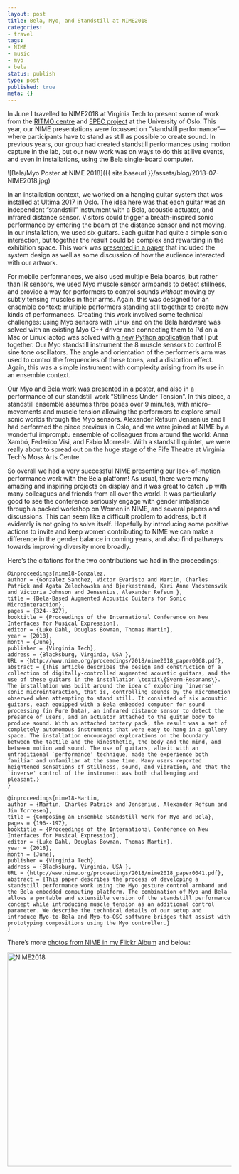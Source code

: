 ```yaml
---
layout: post
title: Bela, Myo, and Standstill at NIME2018
categories:
- travel
tags:
- NIME
- music
- myo
- bela
status: publish
type: post
published: true
meta: {}
---
```


In June I travelled to NIME2018 at Virginia Tech to present some of work from the [RITMO centre](https://www.hf.uio.no/ritmo/english/) and [EPEC project](https://www.hf.uio.no/ritmo/english/projects/all/epec/index.html) at the University of Oslo. This year, our NIME presentations were focussed on “standstill performance”—where participants have to stand as still as possible to create sound. In previous years, our group had created standstill performances using motion capture in the lab, but our new work was on ways to do this at live events, and even in installations, using the Bela single-board computer.

![Bela/Myo Poster at NIME 2018]({{ site.baseurl }}/assets/blog/2018-07-NIME2018.jpg)

In an installation context, we worked on a hanging guitar system that was installed at Ultima 2017 in Oslo. The idea here was that each guitar was an independent “standstill” instrument with a Bela, acoustic actuator, and infrared distance sensor. Visitors could trigger a breath-inspired sonic performance by entering the beam of the distance sensor and not moving. In our installation, we used six guitars. Each guitar had quite a simple sonic interaction, but together the result could be complex and rewarding in the exhibition space. This work was [presented in a paper](http://folk.uio.no/charlepm/preprints/2018-BelaBasedAugmentedGuitars.pdf) that included the system design as well as some discussion of how the audience interacted with our artwork.

For mobile performances, we also used multiple Bela boards, but rather than IR sensors, we used Myo muscle sensor armbands to detect stillness, and provide a way for performers to control sounds _without_ moving by subtly tensing muscles in their arms. Again, this was designed for an ensemble context: multiple performers standing still together to create new kinds of performances. Creating this work involved some technical challenges: using Myo sensors with Linux and on the Bela hardware was solved with an existing Myo C++ driver and connecting them to Pd on a Mac or Linux laptop was solved with [a new Python application](https://github.com/cpmpercussion/myo-to-osc) that I put together. Our Myo standstill instrument the 8 muscle sensors to control 8 sine tone oscillators. The angle and orientation of the performer’s arm was used to control the frequencies of these tones, and a distortion effect. Again, this was a simple instrument with complexity arising from its use in an ensemble context.

Our [Myo and Bela work was presented in a poster](http://folk.uio.no/charlepm/preprints/2018-ComposingEnsembleStandstillWork.pdf), and also in a performance of our standstill work “Stillness Under Tension”. In this piece, a standstill ensemble assumes three poses over 9 minutes, with micro-movements and muscle tension allowing the performers to explore small sonic worlds through the Myo sensors. Alexander Refsum Jensenius and I had performed the piece previous in Oslo, and we were joined at NIME by a wonderful impromptu ensemble of colleagues from around the world: Anna Xambó, Federico Visi, and Fabio Morreale. With a standstill quintet, we were really about to spread out on the huge stage of the Fife Theatre at Virginia Tech’s Moss Arts Centre.

So overall we had a very successful NIME presenting our lack-of-motion performance work with the Bela platform! As usual, there were many amazing and inspiring projects on display and it was great to catch up with many colleagues and friends from all over the world. It was particularly good to see the conference seriously engage with gender imbalance through a packed workshop on Women in NIME, and several papers and discussions. This can seem like a difficult problem to address, but it evidently is not going to solve itself. Hopefully by introducing some positive actions to invite and keep women contributing to NIME we can make a difference in the gender balance in coming years, and also find pathways towards improving diversity more broadly.

Here’s the citations for the two contributions we had in the proceedings:

    @inproceedings{nime18-Gonzalez,
    author = {Gonzalez Sanchez, Victor Evaristo and Martin, Charles Patrick and Agata Zelechowska and Bjerkestrand, Kari Anne Vadstensvik and Victoria Johnson and Jensenius, Alexander Refsum },
    title = {Bela-Based Augmented Acoustic Guitars for Sonic Microinteraction},
    pages = {324--327},
    booktitle = {Proceedings of the International Conference on New Interfaces for Musical Expression},
    editor = {Luke Dahl, Douglas Bowman, Thomas Martin},
    year = {2018},
    month = {June},
    publisher = {Virginia Tech},
    address = {Blacksburg, Virginia, USA },
    URL = {http://www.nime.org/proceedings/2018/nime2018_paper0068.pdf},
    abstract = {This article describes the design and construction of a collection of digitally-controlled augmented acoustic guitars, and the use of these guitars in the installation \textit\{Sverm-Resonans\}. The installation was built around the idea of exploring `inverse' sonic microinteraction, that is, controlling sounds by the micromotion observed when attempting to stand still. It consisted of six acoustic guitars, each equipped with a Bela embedded computer for sound processing (in Pure Data), an infrared distance sensor to detect the presence of users, and an actuator attached to the guitar body to produce sound. With an attached battery pack, the result was a set of completely autonomous instruments that were easy to hang in a gallery space. The installation encouraged explorations on the boundary between the tactile and the kinesthetic, the body and the mind, and between motion and sound. The use of guitars, albeit with an untraditional `performance' technique, made the experience both familiar and unfamiliar at the same time. Many users reported heightened sensations of stillness, sound, and vibration, and that the `inverse' control of the instrument was both challenging and pleasant.}
    }

    @inproceedings{nime18-Martin,
    author = {Martin, Charles Patrick and Jensenius, Alexander Refsum and Jim Torresen},
    title = {Composing an Ensemble Standstill Work for Myo and Bela},
    pages = {196--197},
    booktitle = {Proceedings of the International Conference on New Interfaces for Musical Expression},
    editor = {Luke Dahl, Douglas Bowman, Thomas Martin},
    year = {2018},
    month = {June},
    publisher = {Virginia Tech},
    address = {Blacksburg, Virginia, USA },
    URL = {http://www.nime.org/proceedings/2018/nime2018_paper0041.pdf},
    abstract = {This paper describes the process of developing a standstill performance work using the Myo gesture control armband and the Bela embedded computing platform. The combination of Myo and Bela allows a portable and extensible version of the standstill performance concept while introducing muscle tension as an additional control parameter. We describe the technical details of our setup and introduce Myo-to-Bela and Myo-to-OSC software bridges that assist with prototyping compositions using the Myo controller.}
    }

There’s more [photos from NIME in my Flickr Album](https://flic.kr/s/aHsmp8tY8X) and below:

<a data-flickr-embed="true"  href="https://www.flickr.com/photos/chuck_notorious/albums/72157699150328245" title="NIME2018"><img src="https://farm1.staticflickr.com/916/28573515017_518795cb08_z.jpg" width="640" height="480" alt="NIME2018"></a><script async src="//embedr.flickr.com/assets/client-code.js" charset="utf-8"></script>